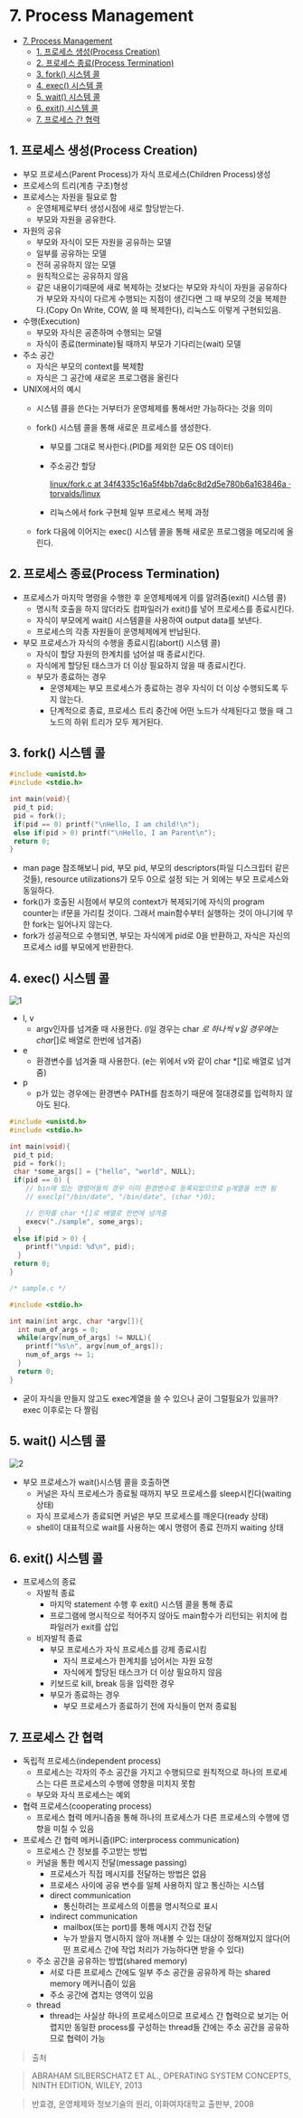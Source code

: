 # 7. Process Management

<!--ts-->

- [7. Process Management](#7-process-management)
  - [1. 프로세스 생성(Process Creation)](#1-프로세스-생성process-creation)
  - [2. 프로세스 종료(Process Termination)](#2-프로세스-종료process-termination)
  - [3. fork() 시스템 콜](#3-fork-시스템-콜)
  - [4. exec() 시스템 콜](#4-exec-시스템-콜)
  - [5. wait() 시스템 콜](#5-wait-시스템-콜)
  - [6. exit() 시스템 콜](#6-exit-시스템-콜)
  - [7. 프로세스 간 협력](#7-프로세스-간-협력)

<!-- Created by https://github.com/ekalinin/github-markdown-toc -->
<!-- Added by: sungminyou, at: 2022년 6월 11일 토요일 15시 35분 09초 KST -->

<!--te-->

## 1. 프로세스 생성(Process Creation)

- 부모 프로세스(Parent Process)가 자식 프로세스(Children Process)생성
- 프로세스의 트리(계층 구조)형성
- 프로세스는 자원을 필요로 함
  - 운영체제로부터 생성시점에 새로 할당받는다.
  - 부모와 자원을 공유한다.
- 자원의 공유
  - 부모와 자식이 모든 자원을 공유하는 모델
  - 일부를 공유하는 모델
  - 전혀 공유하지 않는 모델
  - 원칙적으로는 공유하지 않음
  - 같은 내용이기때문에 새로 복제하는 것보다는 부모와 자식이 자원을 공유하다가 부모와 자식이 다르게 수행되는 지점이 생긴다면 그 때 부모의 것을 복제한다.(Copy On Write, COW, 쓸 때 복제한다), 리눅스도 이렇게 구현되있음.
- 수행(Execution)
  - 부모와 자식은 공존하며 수행되는 모델
  - 자식이 종료(terminate)될 때까지 부모가 기다리는(wait) 모델
- 주소 공간
  - 자식은 부모의 context를 복제함
  - 자식은 그 공간에 새로온 프로그램을 올린다
- UNIX에서의 예시
  - 시스템 콜을 쓴다는 거부터가 운영체제를 통해서만 가능하다는 것을 의미
  - fork() 시스템 콜을 통해 새로운 프로세스를 생성한다.

    - 부모를 그대로 복사한다.(PID를 제외한 모든 OS 데이터)
    - 주소공간 할당

      [linux/fork.c at 34f4335c16a5f4bb7da6c8d2d5e780b6a163846a · torvalds/linux](https://github.com/torvalds/linux/blob/34f4335c16a5f4bb7da6c8d2d5e780b6a163846a/kernel/fork.c#L1975)

    - 리눅스에서 fork 구현체 일부 프로세스 복제 과정

  - fork 다음에 이어지는 exec() 시스템 콜을 통해 새로운 프로그램을 메모리에 올린다.

## 2. 프로세스 종료(Process Termination)

- 프로세스가 마지막 명령을 수행한 후 운영체제에게 이를 알려줌(exit() 시스템 콜)
  - 명시적 호출을 하지 않더라도 컴파일러가 exit()를 넣어 프로세스를 종료시킨다.
  - 자식이 부모에게 wait() 시스템콜을 사용하여 output data를 보낸다.
  - 프로세스의 각종 자원들이 운영체제에게 반납된다.
- 부모 프로세스가 자식의 수행을 종료시킴(abort() 시스템 콜)
  - 자식이 할당 자원의 한계치를 넘어설 때 종료시킨다.
  - 자식에게 할당된 태스크가 더 이상 필요하지 않을 때 종료시킨다.
  - 부모가 종료하는 경우
    - 운영체제는 부모 프로세스가 종료하는 경우 자식이 더 이상 수행되도록 두지 않는다.
    - 단계적으로 종료, 프로세스 트리 중간에 어떤 노드가 삭제된다고 했을 때 그 노드의 하위 트리가 모두 제거된다.

## 3. fork() 시스템 콜

```c
#include <unistd.h>
#include <stdio.h>

int main(void){
 pid_t pid;
 pid = fork();
 if(pid == 0) printf("\nHello, I am child!\n");
 else if(pid > 0) printf("\nHello, I am Parent\n");
 return 0;
}
```

- man page 참조해보니 pid, 부모 pid, 부모의 descriptors(파일 디스크립터 같은 것들), resource utilizations가 모두 0으로 설정 되는 거 외에는 부모 프로세스와 동일하다.
- fork()가 호출된 시점에서 부모의 context가 복제되기에 자식의 program counter는 if문을 가리킬 것이다. 그래서 main함수부터 실행하는 것이 아니기에 무한 fork는 일어나지 않는다.
- fork가 성공적으로 수행되면, 부모는 자식에게 pid로 0을 반환하고, 자식은 자신의 프로세스 id를 부모에게 반환한다.

## 4. exec() 시스템 콜

![1](https://user-images.githubusercontent.com/48282185/172799070-0fc41eb1-e233-4128-ba05-36cad68652ac.jpeg)

- l, v
  - argv인자를 넘겨줄 때 사용한다. (l일 경우는 char _로 하나씩 v일 경우에는 char_[]로 배열로 한번에 넘겨줌)
- e
  - 환경변수를 넘겨줄 때 사용한다. (e는 위에서 v와 같이 char \*[]로 배열로 넘겨줌)
- p
  - p가 있는 경우에는 환경변수 PATH를 참조하기 때문에 절대경로를 입력하지 않아도 된다.

```c
#include <unistd.h>
#include <stdio.h>

int main(void){
 pid_t pid;
 pid = fork();
 char *some_args[] = {"hello", "world", NULL};
 if(pid == 0) {
    // bin에 있는 명령어들의 경우 이미 환경변수로 등록되있으므로 p계열을 쓰면 됨
    // execlp("/bin/date", "/bin/date", (char *)0);

    // 인자를 char *[]로 배열로 한번에 넘겨줌
    execv("./sample", some_args);
  }
 else if(pid > 0) {
    printf("\npid: %d\n", pid);
  }
 return 0;
}
```

```c
/* sample.c */

#include <stdio.h>

int main(int argc, char *argv[]){
  int num_of_args = 0;
  while(argv[num_of_args] != NULL){
    printf("%s\n", argv[num_of_args]);
    num_of_args += 1;
  }
  return 0;
}
```

- 굳이 자식을 만들지 않고도 exec계열을 쓸 수 있으나 굳이 그럴필요가 있을까? exec 이후로는 다 짤림

## 5. wait() 시스템 콜

![2](https://user-images.githubusercontent.com/48282185/172799095-d0c399b5-653a-4b80-8053-9cc6affb38e3.png)

- 부모 프로세스가 wait()시스템 콜을 호출하면
  - 커널은 자식 프로세스가 종료될 때까지 부모 프로세스를 sleep시킨다(waiting 상태)
  - 자식 프로세스가 종료되면 커널은 부모 프로세스를 깨운다(ready 상태)
  - shell이 대표적으로 wait를 사용하는 예시 명령어 종료 전까지 waiting 상태

## 6. exit() 시스템 콜

- 프로세스의 종료
  - 자발적 종료
    - 마지막 statement 수행 후 exit() 시스템 콜을 통해 종료
    - 프로그램에 명시적으로 적어주지 않아도 main함수가 리턴되는 위치에 컴파일러가 exit를 삽입
  - 비자발적 종료
    - 부모 프로세스가 자식 프로세스를 강제 종료시킴
      - 자식 프로세스가 한계치를 넘어서는 자원 요청
      - 자식에게 할당된 태스크가 더 이상 필요하지 않음
    - 키보드로 kill, break 등을 입력한 경우
    - 부모가 종료하는 경우
      - 부모 프로세스가 종료하기 전에 자식들이 먼저 종료됨

## 7. 프로세스 간 협력

- 독립적 프로세스(independent process)
  - 프로세스는 각자의 주소 공간을 가지고 수행되므로 원칙적으로 하나의 프로세스는 다른 프로세스의 수행에 영향을 미치지 못함
  - 부모와 자식 프로세스는 예외
- 협력 프로세스(cooperating process)
  - 프로세스 협력 메커니즘을 통해 하나의 프로세스가 다른 프로세스의 수행에 영향을 미칠 수 있음
- 프로세스 간 협력 메커니즘(IPC: interprocess communication)
  - 프로세스 간 정보를 주고받는 방법
  - 커널을 통한 메시지 전달(message passing)
    - 프로세스가 직접 메시지를 전달하는 방법은 없음
    - 프로세스 사이에 공유 변수를 일체 사용하지 않고 통신하는 시스템
    - direct communication
      - 통신하려는 프로세스의 이름을 명시적으로 표시
    - indirect communication
      - mailbox(또는 port)를 통해 메시지 간접 전달
      - 누가 받을지 명시하지 않아 꺼내볼 수 있는 대상이 정해져있지 않다(어떤 프로세스 간에 작업 처리가 가능하다면 받을 수 있다)
  - 주소 공간을 공유하는 방법(shared memory)
    - 서로 다른 프로세스 간에도 일부 주소 공간을 공유하게 하는 shared memory 메커니즘이 있음
    - 주소 공간에 겹치는 영역이 있음
  - thread
    - thread는 사실상 하나의 프로세스이므로 프로세스 간 협력으로 보기는 어렵지만 동일한 process를 구성하는 thread들 간에는 주소 공간을 공유하므로 협력이 가능

> 출처

> ABRAHAM SILBERSCHATZ ET AL., OPERATING SYSTEM CONCEPTS, NINTH EDITION, WILEY, 2013

> 반효경, 운영체제와 정보기술의 원리, 이화여자대학교 출판부, 2008

